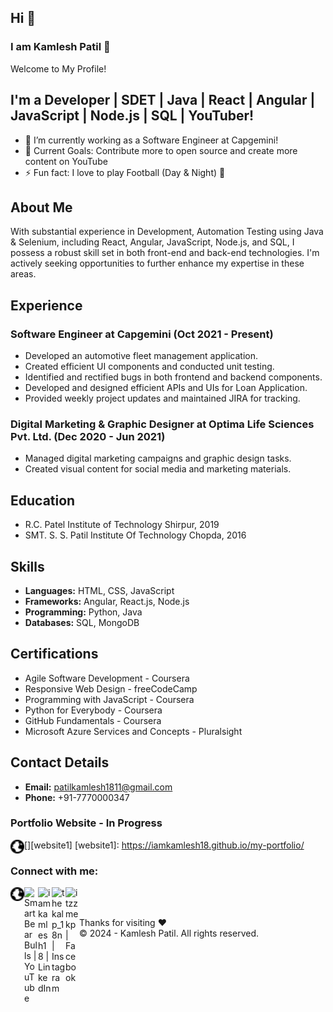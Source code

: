 ## Hi 👋

### I am Kamlesh Patil 🤩

Welcome to My Profile!

## I'm a Developer | SDET | Java | React | Angular | JavaScript | Node.js | SQL | YouTuber!

- 🔭 I’m currently working as a Software Engineer at Capgemini!
- 🥅 Current Goals: Contribute more to open source and create more content on YouTube
- ⚡ Fun fact: I love to play Football (Day & Night) 🤩

## About Me

With substantial experience in Development, Automation Testing using Java & Selenium, including React, Angular, JavaScript, Node.js, and SQL, I possess a robust skill set in both front-end and back-end technologies. I'm actively seeking opportunities to further enhance my expertise in these areas.

## Experience

### Software Engineer at Capgemini (Oct 2021 - Present)

- Developed an automotive fleet management application.
- Created efficient UI components and conducted unit testing.
- Identified and rectified bugs in both frontend and backend components.
- Developed and designed efficient APIs and UIs for Loan Application.
- Provided weekly project updates and maintained JIRA for tracking.

### Digital Marketing & Graphic Designer at Optima Life Sciences Pvt. Ltd. (Dec 2020 - Jun 2021)

- Managed digital marketing campaigns and graphic design tasks.
- Created visual content for social media and marketing materials.

## Education

- R.C. Patel Institute of Technology Shirpur, 2019
- SMT. S. S. Patil Institute Of Technology Chopda, 2016

## Skills

- **Languages:** HTML, CSS, JavaScript
- **Frameworks:** Angular, React.js, Node.js
- **Programming:** Python, Java
- **Databases:** SQL, MongoDB

## Certifications

- Agile Software Development - Coursera
- Responsive Web Design - freeCodeCamp
- Programming with JavaScript - Coursera
- Python for Everybody - Coursera
- GitHub Fundamentals - Coursera
- Microsoft Azure Services and Concepts - Pluralsight

## Contact Details

- **Email:** [patilkamlesh1811@gmail.com](mailto:patilkamlesh1811@gmail.com)
- **Phone:** +91-7770000347

### **Portfolio Website - In Progress**
[<img align="left" alt="iamkamlesh18.github.io/my-portfolio/" width="22px" src="https://raw.githubusercontent.com/iconic/open-iconic/master/svg/globe.svg" />][website1] 
[website1]: https://iamkamlesh18.github.io/my-portfolio/

### Connect with me:

[<img align="left" alt="iamkamlesh18.github.io/iamkamlesh18" width="22px" src="https://raw.githubusercontent.com/iconic/open-iconic/master/svg/globe.svg" />][website]
[<img align="left" alt="Smart BearBulls | YouTube" width="22px" src="https://cdn.jsdelivr.net/npm/simple-icons@v3/icons/youtube.svg" />][youtube]
[<img align="left" alt="iamkamlesh18 | LinkedIn" width="22px" src="https://cdn.jsdelivr.net/npm/simple-icons@v3/icons/linkedin.svg" />][linkedin]
[<img align="left" alt="thekalp_18n | Instagram" width="22px" src="https://cdn.jsdelivr.net/npm/simple-icons@v3/icons/instagram.svg" />][instagram]
[<img align="left" alt="itzzmekp | Facebook" width="22px" src="https://cdn.jsdelivr.net/npm/simple-icons@v3/icons/facebook.svg" />][facebook]

<br />

[website]: https://iamkamlesh18.github.io/iamkamlesh18/
[youtube]: https://www.youtube.com/channel/UCzSKULVwWDGQ5fOHIvoMJrw
[instagram]: https://www.instagram.com/thekalp_18n/
[linkedin]: https://www.linkedin.com/in/iamkamlesh18/
[facebook]: https://www.facebook.com/itzzmekp
<br />
Thanks for visiting ❤️
<br />
© 2024 - Kamlesh Patil. All rights reserved.
